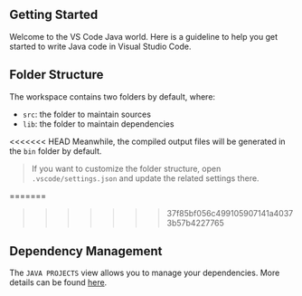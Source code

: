 ## Getting Started

Welcome to the VS Code Java world. Here is a guideline to help you get started to write Java code in Visual Studio Code.

## Folder Structure

The workspace contains two folders by default, where:

- `src`: the folder to maintain sources
- `lib`: the folder to maintain dependencies

<<<<<<< HEAD
Meanwhile, the compiled output files will be generated in the `bin` folder by default.

> If you want to customize the folder structure, open `.vscode/settings.json` and update the related settings there.

=======
>>>>>>> 37f85bf056c499105907141a40373b57b4227765
## Dependency Management

The `JAVA PROJECTS` view allows you to manage your dependencies. More details can be found [here](https://github.com/microsoft/vscode-java-dependency#manage-dependencies).
